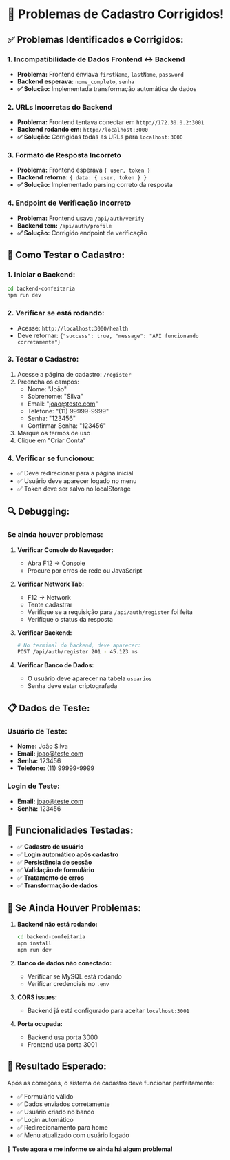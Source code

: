 # 🔧 **Problemas de Cadastro Corrigidos!**

## ✅ **Problemas Identificados e Corrigidos:**

### 1. **Incompatibilidade de Dados Frontend ↔ Backend**
- **Problema:** Frontend enviava `firstName`, `lastName`, `password`
- **Backend esperava:** `nome_completo`, `senha`
- **✅ Solução:** Implementada transformação automática de dados

### 2. **URLs Incorretas do Backend**
- **Problema:** Frontend tentava conectar em `http://172.30.0.2:3001`
- **Backend rodando em:** `http://localhost:3000`
- **✅ Solução:** Corrigidas todas as URLs para `localhost:3000`

### 3. **Formato de Resposta Incorreto**
- **Problema:** Frontend esperava `{ user, token }`
- **Backend retorna:** `{ data: { user, token } }`
- **✅ Solução:** Implementado parsing correto da resposta

### 4. **Endpoint de Verificação Incorreto**
- **Problema:** Frontend usava `/api/auth/verify`
- **Backend tem:** `/api/auth/profile`
- **✅ Solução:** Corrigido endpoint de verificação

## 🚀 **Como Testar o Cadastro:**

### **1. Iniciar o Backend:**
```bash
cd backend-confeitaria
npm run dev
```

### **2. Verificar se está rodando:**
- Acesse: `http://localhost:3000/health`
- Deve retornar: `{"success": true, "message": "API funcionando corretamente"}`

### **3. Testar o Cadastro:**
1. Acesse a página de cadastro: `/register`
2. Preencha os campos:
   - Nome: "João"
   - Sobrenome: "Silva"
   - Email: "joao@teste.com"
   - Telefone: "(11) 99999-9999"
   - Senha: "123456"
   - Confirmar Senha: "123456"
3. Marque os termos de uso
4. Clique em "Criar Conta"

### **4. Verificar se funcionou:**
- ✅ Deve redirecionar para a página inicial
- ✅ Usuário deve aparecer logado no menu
- ✅ Token deve ser salvo no localStorage

## 🔍 **Debugging:**

### **Se ainda houver problemas:**

1. **Verificar Console do Navegador:**
   - Abra F12 → Console
   - Procure por erros de rede ou JavaScript

2. **Verificar Network Tab:**
   - F12 → Network
   - Tente cadastrar
   - Verifique se a requisição para `/api/auth/register` foi feita
   - Verifique o status da resposta

3. **Verificar Backend:**
   ```bash
   # No terminal do backend, deve aparecer:
   POST /api/auth/register 201 - 45.123 ms
   ```

4. **Verificar Banco de Dados:**
   - O usuário deve aparecer na tabela `usuarios`
   - Senha deve estar criptografada

## 📋 **Dados de Teste:**

### **Usuário de Teste:**
- **Nome:** João Silva
- **Email:** joao@teste.com
- **Senha:** 123456
- **Telefone:** (11) 99999-9999

### **Login de Teste:**
- **Email:** joao@teste.com
- **Senha:** 123456

## 🎯 **Funcionalidades Testadas:**

- ✅ **Cadastro de usuário**
- ✅ **Login automático após cadastro**
- ✅ **Persistência de sessão**
- ✅ **Validação de formulário**
- ✅ **Tratamento de erros**
- ✅ **Transformação de dados**

## 🚨 **Se Ainda Houver Problemas:**

1. **Backend não está rodando:**
   ```bash
   cd backend-confeitaria
   npm install
   npm run dev
   ```

2. **Banco de dados não conectado:**
   - Verificar se MySQL está rodando
   - Verificar credenciais no `.env`

3. **CORS issues:**
   - Backend já está configurado para aceitar `localhost:3001`

4. **Porta ocupada:**
   - Backend usa porta 3000
   - Frontend usa porta 3001

## 🎉 **Resultado Esperado:**

Após as correções, o sistema de cadastro deve funcionar perfeitamente:
- ✅ Formulário válido
- ✅ Dados enviados corretamente
- ✅ Usuário criado no banco
- ✅ Login automático
- ✅ Redirecionamento para home
- ✅ Menu atualizado com usuário logado

**🚀 Teste agora e me informe se ainda há algum problema!**